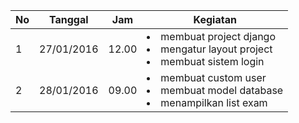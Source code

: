 | No | Tanggal    | Jam   | Kegiatan                                                                   |
|----|------------|-------|----------------------------------------------------------------------------|
| 1  | 27/01/2016 | 12.00 | <li>membuat project django</li><li>mengatur layout project</li> <li>membuat sistem login</li>|
| 2  | 28/01/2016 | 09.00 | <li>membuat custom user</li><li>membuat model database</li><li>menampilkan list exam</li>|
